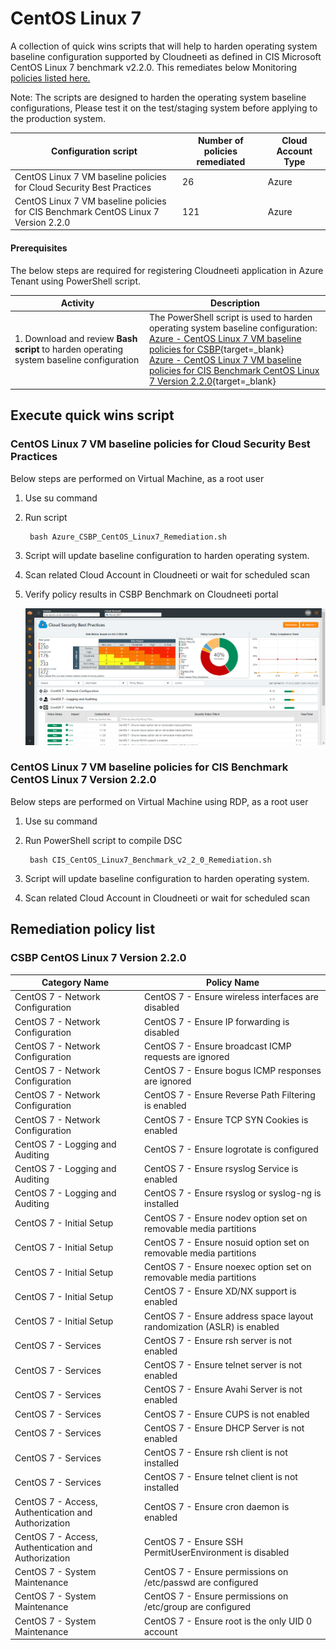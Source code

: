 # CentOS Linux 7

 A collection of quick wins scripts that will help to harden operating system baseline configuration supported by Cloudneeti as defined in CIS Microsoft CentOS Linux 7 benchmark v2.2.0. This remediates below Monitoring [policies listed here.](../../osBaseline/centOSQuickWins/#csbp-centos-linux-7-version-220)

Note: The scripts are designed to harden the operating system baseline configurations, Please test it on the test/staging system before applying to the production system.


| **Configuration script**        | **Number of policies remediated** | **Cloud Account Type**|
|--------------------------------|-------------------------------|-----------------------------------|
| CentOS Linux 7 VM baseline policies for Cloud Security Best Practices            | 26                               | Azure|
| CentOS Linux 7 VM baseline policies for CIS Benchmark CentOS Linux 7 Version 2.2.0   | 121                               | Azure|


#### Prerequisites 
The below steps are required for registering Cloudneeti application in Azure Tenant using PowerShell script.

| Activity             | Description                |
|----------------------|----------------------------|
| 1.	Download and review **Bash script** to harden operating system baseline configuration | The PowerShell script is used to harden operating system baseline configuration: <br> [Azure - CentOS Linux 7 VM baseline policies for CSBP](https://raw.githubusercontent.com/Cloudneeti/os-harderning-scripts/master/CentOS7/Azure_CSBP_CentOS_Linux7_Remediation.sh){target=_blank}<br> [Azure - CentOS Linux 7 VM baseline policies for CIS Benchmark CentOS Linux 7 Version 2.2.0](https://raw.githubusercontent.com/Cloudneeti/os-harderning-scripts/master/CentOS7/CIS_CentOS_Linux7_Benchmark_v2_2_0_Remediation.sh){target=_blank} |

Execute quick wins script
-------------------------

### CentOS Linux 7 VM baseline policies for Cloud Security Best Practices

Below steps are performed on Virtual Machine, as a root user

1. Use su command

2. Run script  

        bash Azure_CSBP_CentOS_Linux7_Remediation.sh

3. Script will update baseline configuration to harden operating system.

4. Scan related Cloud Account in Cloudneeti or wait for scheduled scan

5. Verify policy results in CSBP Benchmark on Cloudneeti portal

    ![Compliance score](../../images/osBaselineQuickWIns/CentOS_QuickWins.png#thumbnail_1)

### CentOS Linux 7 VM baseline policies for CIS Benchmark CentOS Linux 7 Version 2.2.0

Below steps are performed on Virtual Machine using RDP, as a root user

1. Use su command

2. Run PowerShell script to compile DSC 

        bash CIS_CentOS_Linux7_Benchmark_v2_2_0_Remediation.sh

3. Script will update baseline configuration to harden operating system.

4. Scan related Cloud Account in Cloudneeti or wait for scheduled scan

## Remediation policy list

### CSBP CentOS Linux 7 Version 2.2.0

| Category Name                                       | Policy Name                                                            |
|-----------------------------------------------------|------------------------------------------------------------------------|
| CentOS 7 - Network Configuration                    | CentOS 7 - Ensure wireless interfaces are disabled                     |
| CentOS 7 - Network Configuration                    | CentOS 7 - Ensure IP forwarding is disabled                            |
| CentOS 7 - Network Configuration                    | CentOS 7 - Ensure broadcast ICMP requests are ignored                  |
| CentOS 7 - Network Configuration                    | CentOS 7 - Ensure bogus ICMP responses are ignored                     |
| CentOS 7 - Network Configuration                    | CentOS 7 - Ensure Reverse Path Filtering is enabled                    |
| CentOS 7 - Network Configuration                    | CentOS 7 - Ensure TCP SYN Cookies is enabled                           |
| CentOS 7 - Logging and Auditing                     | CentOS 7 - Ensure logrotate is configured                              |
| CentOS 7 - Logging and Auditing                     | CentOS 7 - Ensure rsyslog Service is enabled                           |
| CentOS 7 - Logging and Auditing                     | CentOS 7 - Ensure rsyslog or syslog-ng is installed                    |
| CentOS 7 - Initial Setup                            | CentOS 7 - Ensure nodev option set on removable media partitions       |
| CentOS 7 - Initial Setup                            | CentOS 7 - Ensure nosuid option set on removable media partitions      |
| CentOS 7 - Initial Setup                            | CentOS 7 - Ensure noexec option set on removable media partitions      |
| CentOS 7 - Initial Setup                            | CentOS 7 - Ensure XD/NX support is enabled                             |
| CentOS 7 - Initial Setup                            | CentOS 7 - Ensure address space layout randomization (ASLR) is enabled |
| CentOS 7 - Services                                 | CentOS 7 - Ensure rsh server is not enabled                            |
| CentOS 7 - Services                                 | CentOS 7 - Ensure telnet server is not enabled                         |
| CentOS 7 - Services                                 | CentOS 7 - Ensure Avahi Server is not enabled                          |
| CentOS 7 - Services                                 | CentOS 7 - Ensure CUPS is not enabled                                  |
| CentOS 7 - Services                                 | CentOS 7 - Ensure DHCP Server is not enabled                           |
| CentOS 7 - Services                                 | CentOS 7 - Ensure rsh client is not installed                          |
| CentOS 7 - Services                                 | CentOS 7 - Ensure telnet client is not installed                       |
| CentOS 7 - Access, Authentication and Authorization | CentOS 7 - Ensure cron daemon is enabled                               |
| CentOS 7 - Access, Authentication and Authorization | CentOS 7 - Ensure SSH PermitUserEnvironment is disabled                |
| CentOS 7 - System Maintenance                       | CentOS 7 - Ensure permissions on /etc/passwd are configured            |
| CentOS 7 - System Maintenance                       | CentOS 7 - Ensure permissions on /etc/group are configured             |
| CentOS 7 - System Maintenance                       | CentOS 7 - Ensure root is the only UID 0 account                       |

